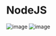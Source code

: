 # NodeJS
![image](https://user-images.githubusercontent.com/86184667/181416948-1968bd2d-2efb-4aea-b60f-e3749f368cbe.png)
![image](https://user-images.githubusercontent.com/86184667/181417024-faaaf5a5-22ac-4e50-bcee-92f1bee201e2.png)

